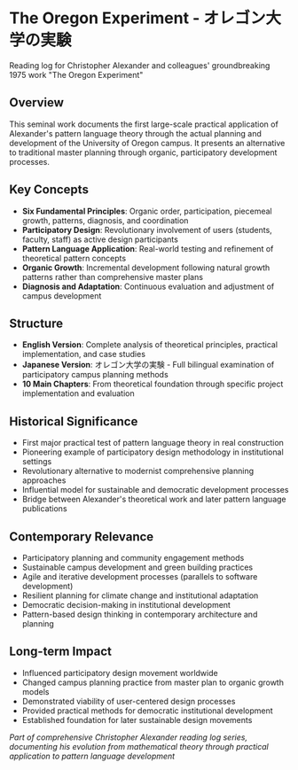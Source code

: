 # The Oregon Experiment - オレゴン大学の実験

Reading log for Christopher Alexander and colleagues' groundbreaking 1975 work "The Oregon Experiment"

## Overview
This seminal work documents the first large-scale practical application of Alexander's pattern language theory through the actual planning and development of the University of Oregon campus. It presents an alternative to traditional master planning through organic, participatory development processes.

## Key Concepts
- **Six Fundamental Principles**: Organic order, participation, piecemeal growth, patterns, diagnosis, and coordination
- **Participatory Design**: Revolutionary involvement of users (students, faculty, staff) as active design participants
- **Pattern Language Application**: Real-world testing and refinement of theoretical pattern concepts
- **Organic Growth**: Incremental development following natural growth patterns rather than comprehensive master plans
- **Diagnosis and Adaptation**: Continuous evaluation and adjustment of campus development

## Structure
- **English Version**: Complete analysis of theoretical principles, practical implementation, and case studies
- **Japanese Version**: オレゴン大学の実験 - Full bilingual examination of participatory campus planning methods
- **10 Main Chapters**: From theoretical foundation through specific project implementation and evaluation

## Historical Significance
- First major practical test of pattern language theory in real construction
- Pioneering example of participatory design methodology in institutional settings
- Revolutionary alternative to modernist comprehensive planning approaches
- Influential model for sustainable and democratic development processes
- Bridge between Alexander's theoretical work and later pattern language publications

## Contemporary Relevance
- Participatory planning and community engagement methods
- Sustainable campus development and green building practices
- Agile and iterative development processes (parallels to software development)
- Resilient planning for climate change and institutional adaptation
- Democratic decision-making in institutional development
- Pattern-based design thinking in contemporary architecture and planning

## Long-term Impact
- Influenced participatory design movement worldwide
- Changed campus planning practice from master plan to organic growth models
- Demonstrated viability of user-centered design processes
- Provided practical methods for democratic institutional development
- Established foundation for later sustainable design movements

*Part of comprehensive Christopher Alexander reading log series, documenting his evolution from mathematical theory through practical application to pattern language development*